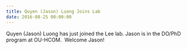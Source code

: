 ```yaml
---
title: Quyen (Jason) Luong Joins Lab
date: 2016-08-25 00:00:00
---
```



Quyen (Jason) Luong has just joined the Lee lab. Jason is in the DO/PhD program at OU-HCOM. &nbsp;Welcome Jason!